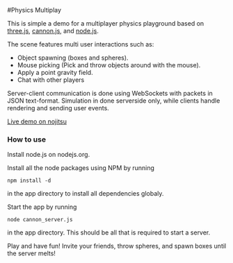 #Physics Multiplay

This is  simple a demo for a multiplayer physics playground based on [three.js](https://github.com/mrdoob/three.js), [cannon.js](https://github.com/schteppe/cannon.js), and [node.js](http://nodejs.org/).

The scene features multi user interactions such as:

 * Object spawning (boxes and spheres).
 * Mouse picking (Pick and throw objects around with the mouse).
 * Apply a point gravity field.
 * Chat with other players

Server-client communication is done using WebSockets with packets in JSON text-format. Simulation
in done serverside only, while clients handle rendering and sending user events.

[Live demo on nojitsu](http://pmb.jit.su/)

### How to use

Install node.js on nodejs.org. 

Install all the node packages using NPM by running
```
npm install -d
```
in the app directory to install all dependencies globaly.

Start the app by running
```
node cannon_server.js
```
in the app directory. This should be all that is required to start a server.

Play and have fun! Invite your friends, throw spheres, and spawn boxes until the server melts! 
